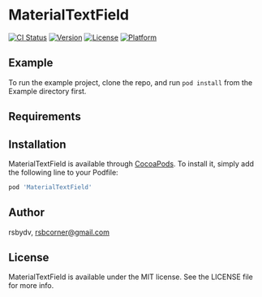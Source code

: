 # MaterialTextField

[![CI Status](https://img.shields.io/travis/rsbydv/MaterialTextField.svg?style=flat)](https://travis-ci.org/rsbydv/MaterialTextField)
[![Version](https://img.shields.io/cocoapods/v/MaterialTextField.svg?style=flat)](https://cocoapods.org/pods/MaterialTextField)
[![License](https://img.shields.io/cocoapods/l/MaterialTextField.svg?style=flat)](https://cocoapods.org/pods/MaterialTextField)
[![Platform](https://img.shields.io/cocoapods/p/MaterialTextField.svg?style=flat)](https://cocoapods.org/pods/MaterialTextField)

## Example

To run the example project, clone the repo, and run `pod install` from the Example directory first.

## Requirements

## Installation

MaterialTextField is available through [CocoaPods](https://cocoapods.org). To install
it, simply add the following line to your Podfile:

```ruby
pod 'MaterialTextField'
```

## Author

rsbydv, rsbcorner@gmail.com

## License

MaterialTextField is available under the MIT license. See the LICENSE file for more info.
